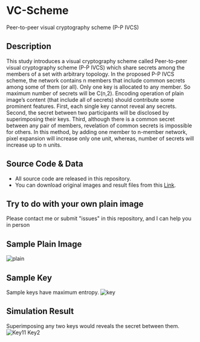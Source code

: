 # VC-Scheme
Peer-to-peer visual cryptography scheme (P-P IVCS)
## Description
This study introduces a visual cryptography scheme called Peer-to-peer visual cryptography scheme (P-P IVCS) which share secrets among the members of a set with arbitrary topology. In the proposed P-P IVCS scheme, the network contains n members that include common secrets among some of them (or all). Only one key is allocated to any member. So maximum number of secrets will be C(n,2). Encoding operation of plain image’s content (that include all of secrets) should contribute some prominent features. First, each single key cannot reveal any secrets. Second, the secret between two participants will be disclosed by superimposing their keys. Third, although there is a common secret between any pair of members, revelation of common secrets is impossible for others. In this method, by adding one member to n-member network, pixel expansion will increase only one unit, whereas, number of secrets will increase up to n units.
## Source Code & Data
* All source code are released in this repository.
* You can download original images and result files from this [Link](https://github.com/omidshafiei/VC-Scheme/blob/main/vcs_code.m).
## Try to do with your own plain image
Please contact me or submit "issues" in this repository, and I can help you in person
## Sample Plain Image
![plain](https://user-images.githubusercontent.com/74077380/99885532-d0f74480-2c4a-11eb-8844-361357572a83.png)
## Sample Key
Sample keys have maximum entropy.
![key](https://user-images.githubusercontent.com/74077380/99885536-d6ed2580-2c4a-11eb-9fdf-209099d2bea2.png)
## Simulation Result
Superimposing any two keys would reveals the secret between them.
![Key11 Key2](https://user-images.githubusercontent.com/74077380/99885538-dbb1d980-2c4a-11eb-8a1c-6f2d57f673f4.png)
